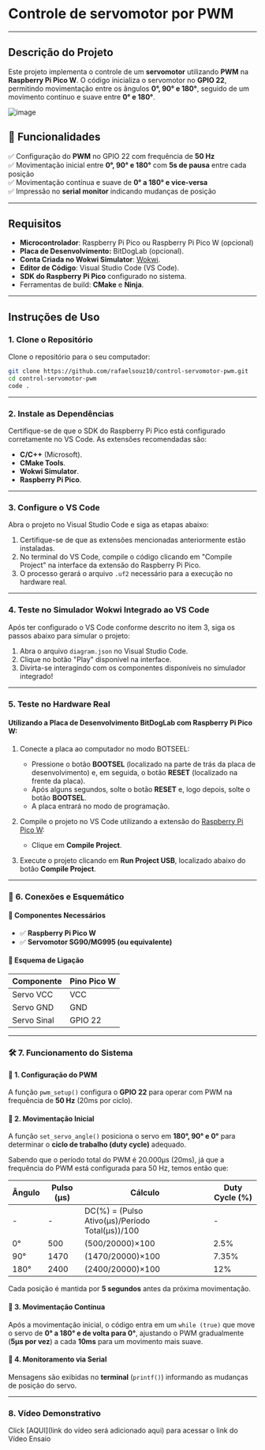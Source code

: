 ﻿# Controle de servomotor por PWM

---

## Descrição do Projeto

Este projeto implementa o controle de um **servomotor** utilizando **PWM** na **Raspberry Pi Pico W**. O código inicializa o servomotor no **GPIO 22**, permitindo movimentação entre os ângulos **0°, 90° e 180°**, seguido de um movimento contínuo e suave entre **0° e 180°**.  

![image](https://github.com/user-attachments/assets/2c04047a-f957-4449-ac28-aea841a564c5)

## 🚀 Funcionalidades  
✅ Configuração do **PWM** no GPIO 22 com frequência de **50 Hz**  
✅ Movimentação inicial entre **0°, 90° e 180°** com **5s de pausa** entre cada posição  
✅ Movimentação contínua e suave de **0° a 180° e vice-versa**  
✅ Impressão no **serial monitor** indicando mudanças de posição  

---

## Requisitos

- **Microcontrolador**: Raspberry Pi Pico ou Raspberry Pi Pico W (opcional)
- **Placa de Desenvolvimento:** BitDogLab (opcional).
- **Conta Criada no Wokwi Simulator**: [Wokwi](https://wokwi.com/).
- **Editor de Código**: Visual Studio Code (VS Code).
- **SDK do Raspberry Pi Pico** configurado no sistema.
- Ferramentas de build: **CMake** e **Ninja**.

---

## Instruções de Uso

### 1. Clone o Repositório

Clone o repositório para o seu computador:
```bash
git clone https://github.com/rafaelsouz10/control-servomotor-pwm.git
cd control-servomotor-pwm
code .
```
---

### 2. Instale as Dependências

Certifique-se de que o SDK do Raspberry Pi Pico está configurado corretamente no VS Code. As extensões recomendadas são:

- **C/C++** (Microsoft).
- **CMake Tools**.
- **Wokwi Simulator**.
- **Raspberry Pi Pico**.

---

### 3. Configure o VS Code

Abra o projeto no Visual Studio Code e siga as etapas abaixo:

1. Certifique-se de que as extensões mencionadas anteriormente estão instaladas.
2. No terminal do VS Code, compile o código clicando em "Compile Project" na interface da extensão do Raspberry Pi Pico.
3. O processo gerará o arquivo `.uf2` necessário para a execução no hardware real.

---

### 4. Teste no Simulador Wokwi Integrado ao VS Code

Após ter configurado o VS Code conforme descrito no item 3, siga os passos abaixo para simular o projeto:

1. Abra o arquivo `diagram.json` no Visual Studio Code.
2. Clique no botão "Play" disponível na interface.
3. Divirta-se interagindo com os componentes disponíveis no simulador integrado!

---

### 5. Teste no Hardware Real

#### Utilizando a Placa de Desenvolvimento BitDogLab com Raspberry Pi Pico W:

1. Conecte a placa ao computador no modo BOTSEEL:
   - Pressione o botão **BOOTSEL** (localizado na parte de trás da placa de desenvolvimento) e, em seguida, o botão **RESET** (localizado na frente da placa).
   - Após alguns segundos, solte o botão **RESET** e, logo depois, solte o botão **BOOTSEL**.
   - A placa entrará no modo de programação.

2. Compile o projeto no VS Code utilizando a extensão do [Raspberry Pi Pico W](https://marketplace.visualstudio.com/items?itemName=raspberry-pi.raspberry-pi-pico):
   - Clique em **Compile Project**.

3. Execute o projeto clicando em **Run Project USB**, localizado abaixo do botão **Compile Project**.

---

### 📌 6. Conexões e Esquemático 

#### 🔧 Componentes Necessários  
- ✅ **Raspberry Pi Pico W**  
- ✅ **Servomotor SG90/MG995 (ou equivalente)**  

#### 🔌 Esquema de Ligação  

| Componente | Pino Pico W |
|------------|------------|
| Servo VCC  | VCC         |
| Servo GND  | GND        |
| Servo Sinal | GPIO 22   |

---

### 🛠️ 7. Funcionamento do Sistema    

#### 🔹 1. Configuração do PWM  
A função `pwm_setup()` configura o **GPIO 22** para operar com PWM na frequência de **50 Hz** (20ms por ciclo).  

#### 🔹 2. Movimentação Inicial  
A função `set_servo_angle()` posiciona o servo em **180°, 90° e 0°** para determinar o **ciclo de trabalho (duty cycle)** adequado.  

Sabendo que o período total do PWM é 20.000μs (20ms), já que a frequência do PWM está configurada para 50 Hz, temos então que:

| Ângulo | Pulso (μs) | Cálculo                                         | Duty Cycle (%) |
|--------|------------|-------------------------------------------------|----------------|
|   -    |     -      | DC(%) = (Pulso Ativo(μs)/Período Total(μs))/100 |        -       |
| 0°     | 500        | (500/20000)×100  | 2.5%          |
| 90°    | 1470       | (1470/20000)×100 | 7.35%         |
| 180°   | 2400       | (2400/20000)×100 | 12%           |
 


Cada posição é mantida por **5 segundos** antes da próxima movimentação.  

#### 🔹 3. Movimentação Contínua  
Após a movimentação inicial, o código entra em um `while (true)` que move o servo de **0° a 180° e de volta para 0°**, ajustando o PWM gradualmente (**5μs por vez**) a cada **10ms** para um movimento mais suave.  

#### 🔹 4. Monitoramento via Serial  
Mensagens são exibidas no **terminal** (`printf()`) informando as mudanças de posição do servo.  

---


### 8. Vídeo Demonstrativo

Click [AQUI](link do vídeo será adicionado aqui) para acessar o link do Vídeo Ensaio

